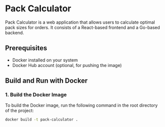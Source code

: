# Pack Calculator

Pack Calculator is a web application that allows users to calculate optimal pack sizes for orders. It consists of a React-based frontend and a Go-based backend.

## Prerequisites

- Docker installed on your system
- Docker Hub account (optional, for pushing the image)

## Build and Run with Docker

### 1. Build the Docker Image

To build the Docker image, run the following command in the root directory of the project:

```bash
docker build -t pack-calculator .